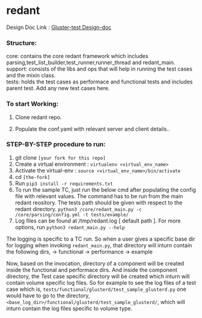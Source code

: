 # redant

Design Doc Link : [Gluster-test Design-doc](https://docs.google.com/document/d/1D8zUSmg-00ey711gsqvS6G9i_fGN2cE0EbG4u1TOsaQ/edit?usp=sharing)

### Structure:

core: contains the core redant framework which includes parsing,test_list_builder,test_runner,runner_thread and redant_main.<br>
support: consists of the libs and ops that will help in running the test cases and the mixin class.<br>
tests: holds the test cases as performace and functional tests and includes parent test. Add any new test cases here.<br>

### To start Working:

1. Clone redant repo.

2. Populate the conf.yaml with relevant server and client details..


### STEP-BY-STEP procedure to run:
1. git clone `[your fork for this repo]`
2. Create a virtual environment : `virtualenv <virtual_env_name>`
3. Activate the virtual-env : `source <virtual_env_name>/bin/activate`
4. cd `[the-fork]`
5. Run `pip3 install -r requirements.txt`
6. To run the sample TC, just run the below cmd after populating the
config file with relevant values. The command has to be run from the main redant
reository. The tests path should be given with respect to the redant directory.
`python3 /core/redant_main.py -c /core/parsing/config.yml -t tests/example/`
7. Log files can be found at /tmp/redant.log [ default path ].
For more options, run `python3 redant_main.py --help`

The logging is specific to a TC run. So when a user gives a specific base dir
for logging when invoking `redant_main.py`, that directory will inturn
contain the following dirs,
 -> functional
 -> performance
 -> example

Now, based on the invocation, directory of a component will be created inside
the functional and performace dirs. And inside the component directory,
the Test case specific directory will be created which inturn will contain
volume specific log files.
So for example to see the log files of a test case which is,
`tests/functional/glusterd/test_sample_glusterd.py`
one would have to go to the directory,
`<base_log_dir>/functional/glusterd/test_sample_glusterd/`, which will inturn
contain the log files specific to volume type.
